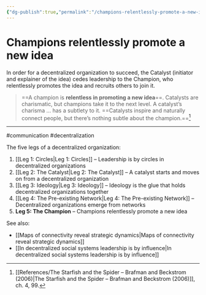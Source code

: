 ```yaml
---
{"dg-publish":true,"permalink":"/champions-relentlessly-promote-a-new-idea/"}
---
```



# Champions relentlessly promote a new idea

In order for a decentralized organization to succeed, the Catalyst (initiator and explainer of the idea) cedes leadership to the Champion, who relentlessly promotes the idea and recruits others to join it.

> ==A champion is **relentless in promoting a new idea**==. Catalysts are charismatic, but champions take it to the next level. A catalyst’s charisma … has a subtlety to it. ==Catalysts inspire and naturally connect people, but there’s nothing subtle about the champion.==[^1]

---
#communication #decentralization 

The five legs of a decentralized organization:

1. [[Leg 1: Circles\|Leg 1: Circles]] – Leadership is by circles in decentralized organizations
2. [[Leg 2: The Catalyst\|Leg 2: The Catalyst]] – A catalyst starts and moves on from a decentralized organization
3. [[Leg 3: Ideology\|Leg 3: Ideology]] – Ideology is the glue that holds decentralized organizations together
4. [[Leg 4: The Pre-existing Network\|Leg 4: The Pre-existing Network]] – Decentralized organizations emerge from networks
5. **Leg 5: The Champion** – Champions relentlessly promote a new idea

See also:
- [[Maps of connectivity reveal strategic dynamics\|Maps of connectivity reveal strategic dynamics]]
- [[In decentralized social systems leadership is by influence\|In decentralized social systems leadership is by influence]]

[^1]: [[References/The Starfish and the Spider – Brafman and Beckstrom (2006)\|The Starfish and the Spider – Brafman and Beckstrom (2006)]], ch. 4, 99.